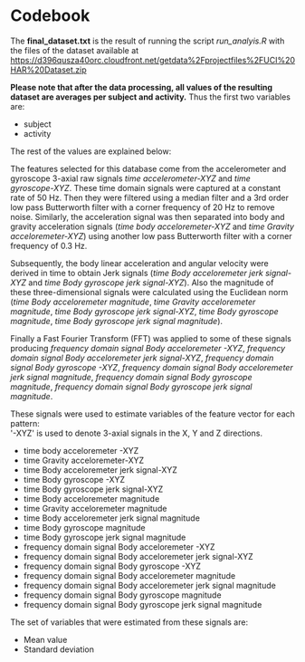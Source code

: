 Codebook
========================================================
The **final_dataset.txt** is the result of running the script *run_analyis.R* with the files of the dataset available at https://d396qusza40orc.cloudfront.net/getdata%2Fprojectfiles%2FUCI%20HAR%20Dataset.zip

**Please note that after the data processing, all values of the resulting dataset are averages per subject and activity.** Thus the first two variables are:

* subject
* activity

The rest of the values are explained below:

The features selected for this database come from the accelerometer and gyroscope 3-axial raw signals *time accelerometer-XYZ* and *time gyroscope-XYZ*. These time domain signals were captured at a constant rate of 50 Hz. Then they were filtered using a median filter and a 3rd order low pass Butterworth filter with a corner frequency of 20 Hz to remove noise. Similarly, the acceleration signal was then separated into body and gravity acceleration signals (*time body acceloremeter-XYZ* and *time Gravity acceloremeter-XYZ*) using another low pass Butterworth filter with a corner frequency of 0.3 Hz. 

Subsequently, the body linear acceleration and angular velocity were derived in time to obtain Jerk signals (*time Body  acceloremeter jerk signal-XYZ* and *time Body gyroscope jerk signal-XYZ*). Also the magnitude of these three-dimensional signals were calculated using the Euclidean norm (*time Body  acceloremeter magnitude*, *time Gravity  acceloremeter magnitude*, *time Body gyroscope jerk signal-XYZ*, *time Body gyroscope magnitude*, *time Body gyroscope jerk signal magnitude*). 

Finally a Fast Fourier Transform (FFT) was applied to some of these signals producing *frequency domain signal Body acceloremeter -XYZ*, *frequency domain signal Body  acceloremeter jerk signal-XYZ*, *frequency domain signal Body gyroscope -XYZ*, *frequency domain signal Body acceloremeter jerk signal magnitude*, *frequency domain signal Body gyroscope magnitude*, *frequency domain signal Body gyroscope jerk signal magnitude*. 

These signals were used to estimate variables of the feature vector for each pattern:  
'-XYZ' is used to denote 3-axial signals in the X, Y and Z directions.


* time body acceloremeter -XYZ
* time Gravity acceloremeter-XYZ
* time Body  acceloremeter jerk signal-XYZ
* time Body gyroscope -XYZ
* time Body gyroscope jerk signal-XYZ
* time Body  acceloremeter magnitude
* time Gravity  acceloremeter magnitude
* time Body acceloremeter jerk signal magnitude
* time Body gyroscope magnitude
* time Body gyroscope jerk signal magnitude
* frequency domain signal Body acceloremeter -XYZ
* frequency domain signal Body  acceloremeter jerk signal-XYZ
* frequency domain signal Body gyroscope -XYZ
* frequency domain signal Body acceloremeter magnitude
* frequency domain signal Body acceloremeter jerk signal magnitude
* frequency domain signal Body gyroscope magnitude
* frequency domain signal Body gyroscope jerk signal magnitude


The set of variables that were estimated from these signals are: 

* Mean value
* Standard deviation

